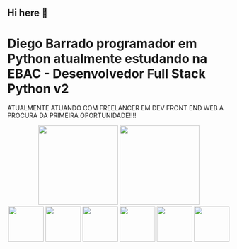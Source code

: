 ## Hi here 👋
# Diego Barrado programador em Python atualmente estudando na EBAC - Desenvolvedor Full Stack Python v2 
 ATUALMENTE ATUANDO COM FREELANCER EM DEV FRONT END WEB A PROCURA DA PRIMEIRA OPORTUNIDADE!!!! 

<div align="center">
<img height="180em" src="https://github-readme-stats.vercel.app/api?username=Barrrado&show_icons=true&theme=dracula&include_all_commits=true&count_private=true"/>
<img height="180em" src="https://github-readme-stats.vercel.app/api/top-langs/?username=Barrrado&layout=compact&langs_count=7&theme=dracula"/>
</div>
<div align="center" >
<img height="80em" src="https://img.icons8.com/?size=100&id=108784&format=png&color=000000"/>
<img height="80em" src="https://img.icons8.com/?size=100&id=21278&format=png&color=000000"/>
<img height="80em" src="https://img.icons8.com/?size=100&id=20909&format=png&color=000000"/>
<img height="80em" src="https://img.icons8.com/?size=100&id=axPniFSugeXC&format=png&color=000000"/>
<img height="80em" src="https://img.icons8.com/?size=100&id=PndQWK6M1Hjo&format=png&color=000000"/>
<img height="80em" src="https://img.icons8.com/?size=100&id=asWSSTBrDlTW&format=png&color=000000"/>
</div>

  <!--
**Barrrado/Barrrado** is a ✨ _special_ ✨ repository because its `README.md` (this file) appears on your GitHub profile.

Here are some ideas to get you started:

- 🔭 I’m currently working on ...
- 🌱 I’m currently learning ...
- 👯 I’m looking to collaborate on ...
- 🤔 I’m looking for help with ...
- 💬 Ask me about ...
- 📫 How to reach me: ...
- 😄 Pronouns: ...
- ⚡ Fun fact: ...
-->
